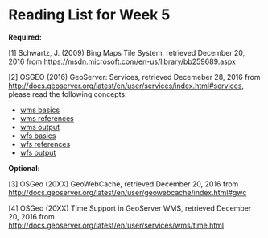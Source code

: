 # Reading List for Week 5

**Required:**

[1] Schwartz, J. (2009) Bing Maps Tile System, retrieved December 20, 2016 from https://msdn.microsoft.com/en-us/library/bb259689.aspx

[2] OSGEO (2016) GeoServer: Services, retrieved Decemeber 28, 2016 from http://docs.geoserver.org/latest/en/user/services/index.html#services, please read the following concepts:

- [wms basics](http://docs.geoserver.org/latest/en/user/services/wms/basics.html)
- [wms references](http://docs.geoserver.org/latest/en/user/services/wms/reference.html)
- [wms output](http://docs.geoserver.org/latest/en/user/services/wms/outputformats.html)
- [wfs basics](http://docs.geoserver.org/latest/en/user/services/wfs/basics.html)
- [wfs references](http://docs.geoserver.org/latest/en/user/services/wfs/reference.html)
- [wfs output](http://docs.geoserver.org/latest/en/user/services/wfs/outputformats.html)


**Optional:**

[3] OSGeo (20XX) GeoWebCache, retrieved December 20, 2016 from http://docs.geoserver.org/latest/en/user/geowebcache/index.html#gwc

[4] OSGeo (20XX) Time Support in GeoServer WMS, retrieved December 20, 2016 from http://docs.geoserver.org/latest/en/user/services/wms/time.html
